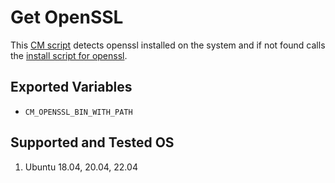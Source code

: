 # Get OpenSSL
This [CM script](https://github.com/mlcommons/ck/blob/master/cm/docs/tutorial-scripts.md) detects openssl installed on the system and if not found calls the [install script for openssl](../script/install-openssl).

## Exported Variables
* `CM_OPENSSL_BIN_WITH_PATH`

## Supported and Tested OS
1. Ubuntu 18.04, 20.04, 22.04
